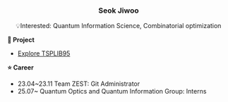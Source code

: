 <div align="center">


### Seok Jiwoo <br>
💡Interested: Quantum Information Science, Combinatorial optimization


</div>


**📒 Project**
- [Explore TSPLIB95](https://exploretsp.netlify.app/)

**⭐ Career**
- 23.04~23.11 Team ZEST: Git Administrator
- 25.07~ Quantum Optics and Quantum Information Group: Interns
  
